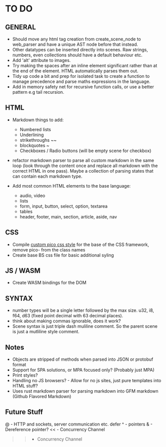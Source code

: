 # TO DO
## GENERAL
- Should move any html tag creation from create_scene_node to web_parser and have a unique AST node before that instead.
- Other datatypes can be inserted directly into scenes. Raw strings, numbers, even collections should have a default behaviour etc.
- Add 'alt' attribute to images.
- Try making the spaces after an inline element significant rather than at the end of the element. HTML automatically parses them out.
- Tidy up code a bit and prep for isolated task to create a function to manage precedence and parse maths expressions in the language.
- Add in memory safety net for recursive function calls, or use a better pattern e.g tail recursion.

## HTML
- Markdown things to add:
  - Numbered lists
  - Underlining
  - strikethroughs ~~
  - blockquotes ~
  - Checkboxes / Radio buttons (will be empty scene for checkbox)

- refactor markdown parser to parse all custom markdown in the same loop (look through the content once and replace all markdown with the correct HTML in one pass). Maybe a collection of parsing states that can contain each markdown type.

- Add most common HTML elements to the base language:
  - audio, video
  - lists
  - form, input, button, select, option, textarea
  - tables
  - header, footer, main, section, article, aside, nav

## CSS
- Compile [custom pico css style](https://picocss.com/docs/sass) for the base of the CSS framework, remove pico- from the class names
- Create base BS css file for basic additional syling

## JS / WASM
- Create WASM bindings for the DOM

## SYNTAX
- number types will be a single letter followed by the max size. u32, i8, f64, d63 (fixed point decimal with 63 decimal places). 
- think about making commas ignorable, does it work?
- Scene syntax is just triple dash muliline comment. So the parent scene is just a mutliline style comment.


## Notes
- Objects are stripped of methods when parsed into JSON or protobuf format
- Support for SPA solutions, or MPA focused only? (Probably just MPA)
- Print styles?
- Handling no JS browsers? - Allow for no js sites, just pure templates into HTML stuff?
- Uses rust markdown parser for parsing markdown into GFM markdown (Github Flavored Markdown)

## Future Stuff
@ - HTTP and sockets, server communication etc. 
defer
^ - pointers
& - Dereference pointer?
<< - Concurrency Channel
>> - Concurrency Channel
